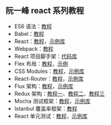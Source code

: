 ## 阮一峰 react 系列教程

- ES6 语法：[教程](https://es6.ruanyifeng.com/)
- Babel：[教程](https://www.ruanyifeng.com/blog/2016/01/babel.html)
- React：[教程](https://www.ruanyifeng.com/blog/2015/03/react.html)，[示例库](https://github.com/ruanyf/react-demos)
- Webpack：[教程](https://github.com/ruanyf/webpack-demos)
- React 项目脚手架：[代码库](https://github.com/ruanyf/react-babel-webpack-boilerplate)
- Flex 布局：[教程](https://www.ruanyifeng.com/blog/2015/07/flex-grammar.html)，[示例](https://www.ruanyifeng.com/blog/2015/07/flex-examples.html)
- CSS Modules：[教程](https://www.ruanyifeng.com/blog/2016/06/css_modules.html)，[示例库](https://github.com/ruanyf/css-modules-demos)
- React-Router：[教程](https://www.ruanyifeng.com/blog/2016/05/react_router.html)，[示例库](https://github.com/reactjs/react-router-tutorial/tree/master/lessons)
- Flux 架构：[教程](https://www.ruanyifeng.com/blog/2016/01/flux.html)，[示例库](https://github.com/ruanyf/extremely-simple-flux-demo)
- Redux 架构：[教程一](https://www.ruanyifeng.com/blog/2016/09/redux_tutorial_part_one_basic_usages.html)、[教程二](https://www.ruanyifeng.com/blog/2016/09/redux_tutorial_part_two_async_operations.html)、[教程三](https://www.ruanyifeng.com/blog/2016/09/redux_tutorial_part_three_react-redux.html)
- Mocha 测试框架：[教程](https://www.ruanyifeng.com/blog/2015/12/a-mocha-tutorial-of-examples.html)，[示例库](https://github.com/ruanyf/mocha-demos)
- Istanbul 覆盖率框架：[教程](https://www.ruanyifeng.com/blog/2015/06/istanbul.html)
- React 单元测试：[教程](https://www.ruanyifeng.com/blog/2016/02/react-testing-tutorial.html)，[示例库](https://github.com/ruanyf/react-testing-demo)

